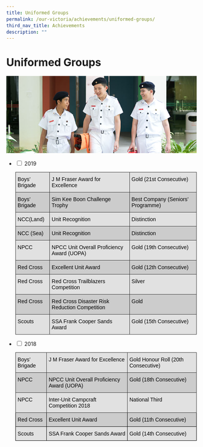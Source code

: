 ```yaml
---
title: Uniformed Groups
permalink: /our-victoria/achievements/uniformed-groups/
third_nav_title: Achievements
description: ""
---
```

# **Uniformed Groups**

![](/images/ach_ug-1.jpg)<ul class="jekyllcodex_accordion">
  <li>
    <input type="checkbox" id="accordion1">
    <label for="accordion1">2019</label>
    <div>
      <p><table style="border-collapse:collapse;border-spacing:0" class="tg"><thead><tr><th style="background-color:#E1E1E1;border-color:#343434;border-style:solid;border-width:1px;color:#000000;font-family:Arial, sans-serif;font-size:14px;font-weight:normal;overflow:hidden;padding:10px 5px;text-align:left;vertical-align:top;word-break:normal">Boys’ Brigade</th><th style="background-color:#E1E1E1;border-color:#343434;border-style:solid;border-width:1px;color:#000000;font-family:Arial, sans-serif;font-size:14px;font-weight:normal;overflow:hidden;padding:10px 5px;text-align:left;vertical-align:top;word-break:normal">J M Fraser Award for Excellence</th><th style="background-color:#E1E1E1;border-color:#343434;border-style:solid;border-width:1px;color:#000000;font-family:Arial, sans-serif;font-size:14px;font-weight:normal;overflow:hidden;padding:10px 5px;text-align:left;vertical-align:top;word-break:normal">Gold (21st Consecutive)</th></tr></thead><tbody><tr><td style="background-color:#CCC;border-color:#343434;border-style:solid;border-width:1px;color:#000000;font-family:Arial, sans-serif;font-size:14px;overflow:hidden;padding:10px 5px;text-align:left;vertical-align:top;word-break:normal">Boys’ Brigade</td><td style="background-color:#CCC;border-color:#343434;border-style:solid;border-width:1px;color:#000000;font-family:Arial, sans-serif;font-size:14px;overflow:hidden;padding:10px 5px;text-align:left;vertical-align:top;word-break:normal">Sim Kee Boon Challenge Trophy</td><td style="background-color:#CCC;border-color:#343434;border-style:solid;border-width:1px;color:#000000;font-family:Arial, sans-serif;font-size:14px;overflow:hidden;padding:10px 5px;text-align:left;vertical-align:top;word-break:normal">Best Company (Seniors’ Programme)</td></tr><tr><td style="background-color:#E1E1E1;border-color:#343434;border-style:solid;border-width:1px;color:#000000;font-family:Arial, sans-serif;font-size:14px;overflow:hidden;padding:10px 5px;text-align:left;vertical-align:top;word-break:normal">NCC(Land)</td><td style="background-color:#E1E1E1;border-color:#343434;border-style:solid;border-width:1px;color:#000000;font-family:Arial, sans-serif;font-size:14px;overflow:hidden;padding:10px 5px;text-align:left;vertical-align:top;word-break:normal">Unit Recognition</td><td style="background-color:#E1E1E1;border-color:#343434;border-style:solid;border-width:1px;color:#000000;font-family:Arial, sans-serif;font-size:14px;overflow:hidden;padding:10px 5px;text-align:left;vertical-align:top;word-break:normal">Distinction</td></tr><tr><td style="background-color:#CCC;border-color:#343434;border-style:solid;border-width:1px;color:#000000;font-family:Arial, sans-serif;font-size:14px;overflow:hidden;padding:10px 5px;text-align:left;vertical-align:top;word-break:normal">NCC (Sea)</td><td style="background-color:#CCC;border-color:#343434;border-style:solid;border-width:1px;color:#000000;font-family:Arial, sans-serif;font-size:14px;overflow:hidden;padding:10px 5px;text-align:left;vertical-align:top;word-break:normal">Unit Recognition</td><td style="background-color:#CCC;border-color:#343434;border-style:solid;border-width:1px;color:#000000;font-family:Arial, sans-serif;font-size:14px;overflow:hidden;padding:10px 5px;text-align:left;vertical-align:top;word-break:normal">Distinction</td></tr><tr><td style="background-color:#E1E1E1;border-color:#343434;border-style:solid;border-width:1px;color:#000000;font-family:Arial, sans-serif;font-size:14px;overflow:hidden;padding:10px 5px;text-align:left;vertical-align:top;word-break:normal">NPCC</td><td style="background-color:#E1E1E1;border-color:#343434;border-style:solid;border-width:1px;color:#000000;font-family:Arial, sans-serif;font-size:14px;overflow:hidden;padding:10px 5px;text-align:left;vertical-align:top;word-break:normal">NPCC Unit Overall Proficiency Award (UOPA)</td><td style="background-color:#E1E1E1;border-color:#343434;border-style:solid;border-width:1px;color:#000000;font-family:Arial, sans-serif;font-size:14px;overflow:hidden;padding:10px 5px;text-align:left;vertical-align:top;word-break:normal">Gold (19th Consecutive)</td></tr><tr><td style="background-color:#CCC;border-color:#343434;border-style:solid;border-width:1px;color:#000000;font-family:Arial, sans-serif;font-size:14px;overflow:hidden;padding:10px 5px;text-align:left;vertical-align:top;word-break:normal">Red Cross</td><td style="background-color:#CCC;border-color:#343434;border-style:solid;border-width:1px;color:#000000;font-family:Arial, sans-serif;font-size:14px;overflow:hidden;padding:10px 5px;text-align:left;vertical-align:top;word-break:normal">Excellent Unit Award</td><td style="background-color:#CCC;border-color:#343434;border-style:solid;border-width:1px;color:#000000;font-family:Arial, sans-serif;font-size:14px;overflow:hidden;padding:10px 5px;text-align:left;vertical-align:top;word-break:normal">Gold (12th Consecutive)</td></tr><tr><td style="background-color:#E1E1E1;border-color:#343434;border-style:solid;border-width:1px;color:#000000;font-family:Arial, sans-serif;font-size:14px;overflow:hidden;padding:10px 5px;text-align:left;vertical-align:top;word-break:normal">Red Cross</td><td style="background-color:#E1E1E1;border-color:#343434;border-style:solid;border-width:1px;color:#000000;font-family:Arial, sans-serif;font-size:14px;overflow:hidden;padding:10px 5px;text-align:left;vertical-align:top;word-break:normal">Red Cross Trailblazers Competition</td><td style="background-color:#E1E1E1;border-color:#343434;border-style:solid;border-width:1px;color:#000000;font-family:Arial, sans-serif;font-size:14px;overflow:hidden;padding:10px 5px;text-align:left;vertical-align:top;word-break:normal">Silver</td></tr><tr><td style="background-color:#CCC;border-color:#343434;border-style:solid;border-width:1px;color:#000000;font-family:Arial, sans-serif;font-size:14px;overflow:hidden;padding:10px 5px;text-align:left;vertical-align:top;word-break:normal">Red Cross</td><td style="background-color:#CCC;border-color:#343434;border-style:solid;border-width:1px;color:#000000;font-family:Arial, sans-serif;font-size:14px;overflow:hidden;padding:10px 5px;text-align:left;vertical-align:top;word-break:normal">Red Cross Disaster Risk Reduction Competition</td><td style="background-color:#CCC;border-color:#343434;border-style:solid;border-width:1px;color:#000000;font-family:Arial, sans-serif;font-size:14px;overflow:hidden;padding:10px 5px;text-align:left;vertical-align:top;word-break:normal">Gold</td></tr><tr><td style="background-color:#E1E1E1;border-color:#343434;border-style:solid;border-width:1px;color:#000000;font-family:Arial, sans-serif;font-size:14px;overflow:hidden;padding:10px 5px;text-align:left;vertical-align:top;word-break:normal">Scouts</td><td style="background-color:#E1E1E1;border-color:#343434;border-style:solid;border-width:1px;color:#000000;font-family:Arial, sans-serif;font-size:14px;overflow:hidden;padding:10px 5px;text-align:left;vertical-align:top;word-break:normal">SSA Frank Cooper Sands Award</td><td style="background-color:#E1E1E1;border-color:#343434;border-style:solid;border-width:1px;color:#000000;font-family:Arial, sans-serif;font-size:14px;overflow:hidden;padding:10px 5px;text-align:left;vertical-align:top;word-break:normal">Gold (15th Consecutive)</td></tr></tbody></table></p>
    </div>
	</li>
	<li>
    <input type="checkbox" id="accordion2">
    <label for="accordion2">2018</label>
    <div>
      <p><table style="border-collapse:collapse;border-spacing:0" class="tg"><thead><tr><th style="background-color:#E1E1E1;border-color:#343434;border-style:solid;border-width:1px;color:#000000;font-family:Arial, sans-serif;font-size:14px;font-weight:normal;overflow:hidden;padding:10px 5px;text-align:left;vertical-align:top;word-break:normal">Boys’ Brigade</th><th style="background-color:#E1E1E1;border-color:#343434;border-style:solid;border-width:1px;color:#000000;font-family:Arial, sans-serif;font-size:14px;font-weight:normal;overflow:hidden;padding:10px 5px;text-align:left;vertical-align:top;word-break:normal">J M Fraser Award for Excellence </th><th style="background-color:#E1E1E1;border-color:#343434;border-style:solid;border-width:1px;color:#000000;font-family:Arial, sans-serif;font-size:14px;font-weight:normal;overflow:hidden;padding:10px 5px;text-align:left;vertical-align:top;word-break:normal">Gold Honour Roll (20th Consecutive) </th></tr></thead><tbody><tr><td style="background-color:#CCC;border-color:#343434;border-style:solid;border-width:1px;color:#000000;font-family:Arial, sans-serif;font-size:14px;overflow:hidden;padding:10px 5px;text-align:left;vertical-align:top;word-break:normal">NPCC</td><td style="background-color:#CCC;border-color:#343434;border-style:solid;border-width:1px;color:#000000;font-family:Arial, sans-serif;font-size:14px;overflow:hidden;padding:10px 5px;text-align:left;vertical-align:top;word-break:normal">NPCC Unit Overall Proficiency Award (UOPA) </td><td style="background-color:#CCC;border-color:#343434;border-style:solid;border-width:1px;color:#000000;font-family:Arial, sans-serif;font-size:14px;overflow:hidden;padding:10px 5px;text-align:left;vertical-align:top;word-break:normal">Gold (18th Consecutive)</td></tr><tr><td style="background-color:#E1E1E1;border-color:#343434;border-style:solid;border-width:1px;color:#000000;font-family:Arial, sans-serif;font-size:14px;overflow:hidden;padding:10px 5px;text-align:left;vertical-align:top;word-break:normal">NPCC</td><td style="background-color:#E1E1E1;border-color:#343434;border-style:solid;border-width:1px;color:#000000;font-family:Arial, sans-serif;font-size:14px;overflow:hidden;padding:10px 5px;text-align:left;vertical-align:top;word-break:normal">Inter-Unit Campcraft Competition 2018</td><td style="background-color:#E1E1E1;border-color:#343434;border-style:solid;border-width:1px;color:#000000;font-family:Arial, sans-serif;font-size:14px;overflow:hidden;padding:10px 5px;text-align:left;vertical-align:top;word-break:normal">National Third</td></tr><tr><td style="background-color:#CCC;border-color:black;border-style:solid;border-width:1px;color:#000000;font-family:Arial, sans-serif;font-size:14px;overflow:hidden;padding:10px 5px;text-align:left;vertical-align:top;word-break:normal">Red Cross</td><td style="background-color:#CCC;border-color:black;border-style:solid;border-width:1px;color:#000000;font-family:Arial, sans-serif;font-size:14px;overflow:hidden;padding:10px 5px;text-align:left;vertical-align:top;word-break:normal">Excellent Unit Award</td><td style="background-color:#CCC;border-color:black;border-style:solid;border-width:1px;color:#000000;font-family:Arial, sans-serif;font-size:14px;overflow:hidden;padding:10px 5px;text-align:left;vertical-align:top;word-break:normal">Gold (11th Consecutive)</td></tr><tr><td style="background-color:#E1E1E1;border-color:black;border-style:solid;border-width:1px;color:#000000;font-family:Arial, sans-serif;font-size:14px;overflow:hidden;padding:10px 5px;text-align:left;vertical-align:top;word-break:normal">Scouts</td><td style="background-color:#E1E1E1;border-color:black;border-style:solid;border-width:1px;color:#000000;font-family:Arial, sans-serif;font-size:14px;overflow:hidden;padding:10px 5px;text-align:left;vertical-align:top;word-break:normal">SSA Frank Cooper Sands Award </td><td style="background-color:#E1E1E1;border-color:black;border-style:solid;border-width:1px;color:#000000;font-family:Arial, sans-serif;font-size:14px;overflow:hidden;padding:10px 5px;text-align:left;vertical-align:top;word-break:normal">Gold (14th Consecutive)</td></tr></tbody></table></p>
    </div>
	</li> 